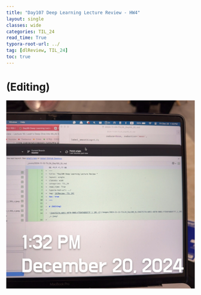 ```yaml
---
title: "Day107 Deep Learning Lecture Review - HW4"
layout: single
classes: wide
categories: TIL_24
read_time: True
typora-root-url: ../
tag: [dlReview, TIL_24]
toc: true 
---
```


# (Editing)

![197AB94A-9A50-4334-8DB4-AD5C5DBA542F_1_102_o](/images/2024-12-20-TIL24_Day107_DL/197AB94A-9A50-4334-8DB4-AD5C5DBA542F_1_102_o.jpeg)
